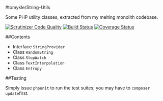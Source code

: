 #tomykle/String-Utils

Some PHP utility classes, extracted from my melting monolith codebase.

[![Scrutinizer Code Quality](https://scrutinizer-ci.com/g/tomkyle/String-Utils/badges/quality-score.png?s=e0e6480f7601e8394691c98461c8218dad568e5d)](https://scrutinizer-ci.com/g/tomkyle/String-Utils/)
[![Build Status](https://travis-ci.org/tomkyle/String-Utils.svg?branch=master)](https://travis-ci.org/tomkyle/String-Utils)
[![Coverage Status](https://coveralls.io/repos/tomkyle/String-Utils/badge.png?branch=master)](https://coveralls.io/r/tomkyle/String-Utils?branch=master)

##Contents
- Interface `StringProvider`
- Class `RandomString`- Class `StopWatch`- Class `TextInterpolation`
- Class `Entropy`


##Testing

Simply issue `phpunit` to run the test suites; you may have to `composer update`first.






